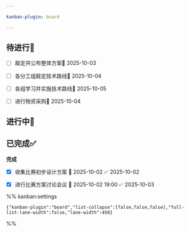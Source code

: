 ```yaml
---

kanban-plugin: board

---
```


## 待进行📌

- [ ] 敲定并公布整体方案📅 2025-10-03
- [ ] 各分工组敲定技术路线📅 2025-10-04
- [ ] 各组学习并实施技术路线🛫 2025-10-05
- [ ] 进行物资采购📅 2025-10-04


## 进行中🔄



## 已完成✅

**完成**
- [x] 收集比赛初步设计方案 📅 2025-10-02 ✅ 2025-10-02
- [x] 进行比赛方案讨论会议 📅 2025-10-02 19:00 ✅ 2025-10-03




%% kanban:settings
```
{"kanban-plugin":"board","list-collapse":[false,false,false],"full-list-lane-width":false,"lane-width":450}
```
%%